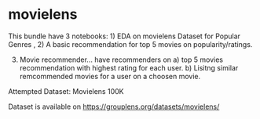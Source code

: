 # movielens


This bundle have 3 notebooks:   1) EDA  on movielens Dataset for Popular Genres , 2) A basic recommendation for top 5 movies on popularity/ratings.

3) Movie recommender... have recommenders on a) top 5 movies recommendation with highest rating for each user. b)   Lisitng  similar remcommended movies for a user on a choosen movie. 

Attempted Dataset:   Movielens 100K

Dataset is available on https://grouplens.org/datasets/movielens/

